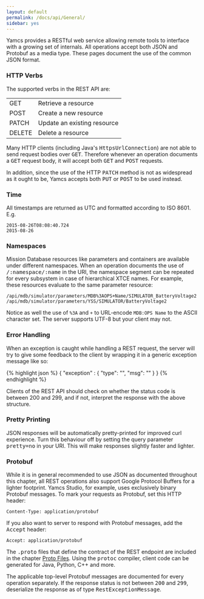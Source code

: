 ```yaml
---
layout: default
permalink: /docs/api/General/
sidebar: yes
---
```


Yamcs provides a RESTful web service allowing remote tools to interface with a growing set of internals. All operations accept both JSON and Protobuf as a media type. These pages document the use of the common JSON format.

### HTTP Verbs
The supported verbs in the REST API are:

<table class="inline">
    <tr>
        <td class="code">GET</td>
        <td>Retrieve a resource</td>
    </tr>
    <tr>
        <td class="code">POST</td>
        <td>Create a new resource</td>
    </tr>
    <tr>
        <td class="code">PATCH</td>
        <td>Update an existing resource</td>
    </tr>
    <tr>
        <td class="code">DELETE</td>
        <td>Delete a resource</td>
    </tr>
</table>

Many HTTP clients (including Java's <tt>HttpsUrlConnection</tt>) are not able to send request bodies over <tt>GET</tt>. Therefore whenever an operation documents a <tt>GET</tt> request body, it will accept both <tt>GET</tt> and <tt>POST</tt> requests.

In addition, since the use of the HTTP <tt>PATCH</tt> method is not as widespread as it ought to be, Yamcs accepts both <tt>PUT</tt> or <tt>POST</tt> to be used instead. 

### Time
All timestamps are returned as UTC and formatted according to ISO 8601. E.g.
    
    2015-08-26T08:08:40.724
    2015-08-26
    
### Namespaces
Mission Database resources like parameters and containers are available under different namespaces. When an operation documents the use of <tt>/:namespace/:name</tt> in the URI, the namespace segment can be repeated for every subsystem in case of hierarchical XTCE names. For example, these resources evaluate to the same parameter resource:

    /api/mdb/simulator/parameters/MDB%3AOPS+Name/SIMULATOR_BatteryVoltage2
    /api/mdb/simulator/parameters/YSS/SIMULATOR/BatteryVoltage2

Notice as well the use of `%3A` and `+` to URL-encode `MDB:OPS Name` to the ASCII character set. The server supports UTF-8 but your client may not.

### Error Handling
When an exception is caught while handling a REST request, the server will try to give some feedback to the client by wrapping it in a generic exception message like so:

{% highlight json %}
{
  "exception" : {
    "type": "<short>",
    "msg": "<long>"
  }
}
{% endhighlight %}

Clients of the REST API should check on whether the status code is between 200 and 299, and if not, interpret the response with the above structure.

### Pretty Printing
JSON responses will be automatically pretty-printed for improved curl experience. Turn this behaviour off by setting the query parameter <tt>pretty=no</tt> in your URI. This will make responses slightly faster and lighter.

### Protobuf

While it is in general recommended to use JSON as documented throughout this chapter, all REST operations also support Google Protocol Buffers for a lighter footprint. Yamcs Studio, for example, uses exclusively binary Protobuf messages. To mark your requests as Protobuf, set this HTTP header:

    Content-Type: application/protobuf
    
If you also want to server to respond with Protobuf messages, add the <tt>Accept</tt> header:

    Accept: application/protobuf

The <tt>.proto</tt> files that define the contract of the REST endpoint are included in the chapter [Proto Files](/docs/api/Proto_Files/). Using the <tt>protoc</tt> compiler, client code can be generated for Java, Python, C++ and more.

The applicable top-level Protobuf messages are documented for every operation separately. If the response status is not between <tt>200</tt> and <tt>299</tt>, deserialize the response as of type <tt>RestExceptionMessage</tt>.

